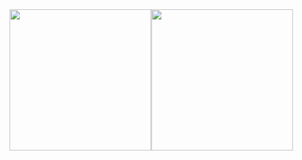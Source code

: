<div style="display:flex;flex-wrap:nowrap;justify:center;align-content:center;" style="display:block;">
  <img style="width:250px;" src="https://raw.githubusercontent.com/mofengfs/mofengfs/main/assets/giphy.gif" />
  <img style="width:250px;" src="https://raw.githubusercontent.com/mofengfs/mofengfs/main/assets/giphy.gif" />
</div>

